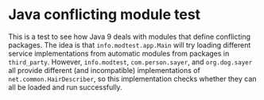 # Java conflicting module test

This is a test to see how Java 9 deals with modules that define conflicting
packages. The idea is that `info.modtest.app.Main` will try loading different
service implementations from automatic modules from packages in `third_party`.
However, `info.modtest`, `com.person.sayer`, and `org.dog.sayer` all provide
different (and incompatible) implementations of `net.common.HairDescriber`, so
this implementation checks whether they can all be loaded and run successfully.
